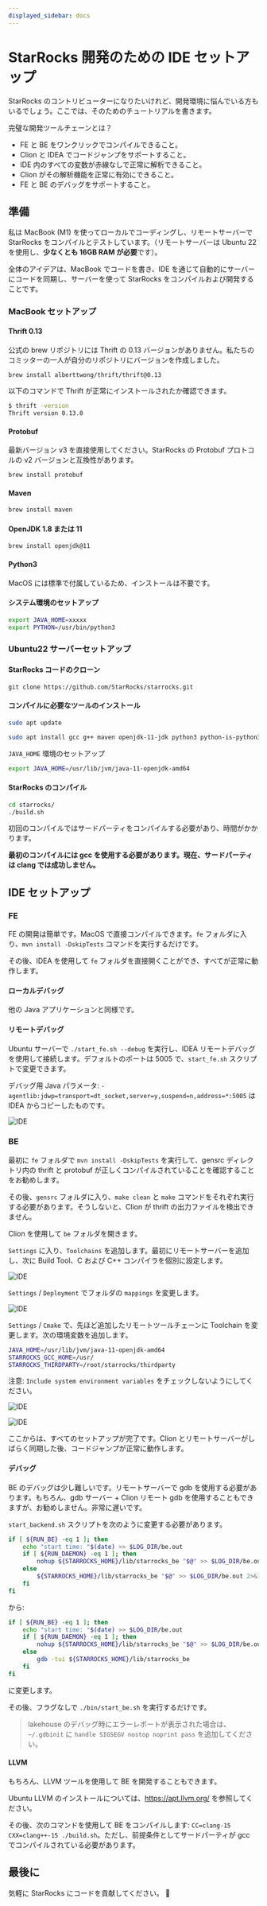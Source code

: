 ```yaml
---
displayed_sidebar: docs
---
```


# StarRocks 開発のための IDE セットアップ

StarRocks のコントリビューターになりたいけれど、開発環境に悩んでいる方もいるでしょう。ここでは、そのためのチュートリアルを書きます。

完璧な開発ツールチェーンとは？

* FE と BE をワンクリックでコンパイルできること。
* Clion と IDEA でコードジャンプをサポートすること。
* IDE 内のすべての変数が赤線なしで正常に解析できること。
* Clion がその解析機能を正常に有効にできること。
* FE と BE のデバッグをサポートすること。

## 準備

私は MacBook (M1) を使ってローカルでコーディングし、リモートサーバーで StarRocks をコンパイルとテストしています。（リモートサーバーは Ubuntu 22 を使用し、**少なくとも 16GB RAM が必要**です）。

全体のアイデアは、MacBook でコードを書き、IDE を通じて自動的にサーバーにコードを同期し、サーバーを使って StarRocks をコンパイルおよび開発することです。

### MacBook セットアップ

#### Thrift 0.13

公式の brew リポジトリには Thrift の 0.13 バージョンがありません。私たちのコミッターの一人が自分のリポジトリにバージョンを作成しました。

```bash
brew install alberttwong/thrift/thrift@0.13
```

以下のコマンドで Thrift が正常にインストールされたか確認できます。

```bash
$ thrift -version
Thrift version 0.13.0
```

#### Protobuf

最新バージョン v3 を直接使用してください。StarRocks の Protobuf プロトコルの v2 バージョンと互換性があります。

```bash
brew install protobuf
```

#### Maven

```bash
brew install maven
```

#### OpenJDK 1.8 または 11

```bash
brew install openjdk@11
```

#### Python3

MacOS には標準で付属しているため、インストールは不要です。

#### システム環境のセットアップ

```bash
export JAVA_HOME=xxxxx
export PYTHON=/usr/bin/python3
```

### Ubuntu22 サーバーセットアップ

#### StarRocks コードのクローン

`git clone https://github.com/StarRocks/starrocks.git`

#### コンパイルに必要なツールのインストール

```bash
sudo apt update
```

```bash
sudo apt install gcc g++ maven openjdk-11-jdk python3 python-is-python3 unzip cmake bzip2 ccache byacc ccache flex automake libtool bison binutils-dev libiberty-dev build-essential ninja-build
```

`JAVA_HOME` 環境のセットアップ

```bash
export JAVA_HOME=/usr/lib/jvm/java-11-openjdk-amd64
```

#### StarRocks のコンパイル

```bash
cd starrocks/
./build.sh
```

初回のコンパイルではサードパーティをコンパイルする必要があり、時間がかかります。

**最初のコンパイルには gcc を使用する必要があります。現在、サードパーティは clang では成功しません。**

## IDE セットアップ

### FE

FE の開発は簡単です。MacOS で直接コンパイルできます。`fe` フォルダに入り、`mvn install -DskipTests` コマンドを実行するだけです。

その後、IDEA を使用して `fe` フォルダを直接開くことができ、すべてが正常に動作します。

#### ローカルデバッグ

他の Java アプリケーションと同様です。

#### リモートデバッグ

Ubuntu サーバーで `./start_fe.sh --debug` を実行し、IDEA リモートデバッグを使用して接続します。デフォルトのポートは 5005 で、`start_fe.sh` スクリプトで変更できます。

デバッグ用 Java パラメータ: `-agentlib:jdwp=transport=dt_socket,server=y,suspend=n,address=*:5005` は IDEA からコピーしたものです。

![IDE](../../_assets/ide-1.png)

### BE

最初に `fe` フォルダで `mvn install -DskipTests` を実行して、gensrc ディレクトリ内の thrift と protobuf が正しくコンパイルされていることを確認することをお勧めします。

その後、`gensrc` フォルダに入り、`make clean` と `make` コマンドをそれぞれ実行する必要があります。そうしないと、Clion が thrift の出力ファイルを検出できません。

Clion を使用して `be` フォルダを開きます。

`Settings` に入り、`Toolchains` を追加します。最初にリモートサーバーを追加し、次に Build Tool、C および C++ コンパイラを個別に設定します。

![IDE](../../_assets/ide-2.png)

`Settings` / `Deployment` でフォルダの `mappings` を変更します。

![IDE](../../_assets/ide-3.png)

`Settings` / `Cmake` で、先ほど追加したリモートツールチェーンに Toolchain を変更します。次の環境変数を追加します。

```bash
JAVA_HOME=/usr/lib/jvm/java-11-openjdk-amd64
STARROCKS_GCC_HOME=/usr/
STARROCKS_THIRDPARTY=/root/starrocks/thirdparty
```

注意: `Include system environment variables` をチェックしないようにしてください。

![IDE](../../_assets/ide-4.png)

![IDE](../../_assets/ide-5.png)

ここからは、すべてのセットアップが完了です。Clion とリモートサーバーがしばらく同期した後、コードジャンプが正常に動作します。

#### デバッグ

BE のデバッグは少し難しいです。リモートサーバーで gdb を使用する必要があります。もちろん、gdb サーバー + Clion リモート gdb を使用することもできますが、お勧めしません。非常に遅いです。

`start_backend.sh` スクリプトを次のように変更する必要があります。

```bash
if [ ${RUN_BE} -eq 1 ]; then
    echo "start time: "$(date) >> $LOG_DIR/be.out
    if [ ${RUN_DAEMON} -eq 1 ]; then
        nohup ${STARROCKS_HOME}/lib/starrocks_be "$@" >> $LOG_DIR/be.out 2>&1 </dev/null &
    else
        ${STARROCKS_HOME}/lib/starrocks_be "$@" >> $LOG_DIR/be.out 2>&1 </dev/null
    fi
fi
```

から:

```bash
if [ ${RUN_BE} -eq 1 ]; then
    echo "start time: "$(date) >> $LOG_DIR/be.out
    if [ ${RUN_DAEMON} -eq 1 ]; then
        nohup ${STARROCKS_HOME}/lib/starrocks_be "$@" >> $LOG_DIR/be.out 2>&1 </dev/null &
    else
        gdb -tui ${STARROCKS_HOME}/lib/starrocks_be
    fi
fi
```

に変更します。

その後、フラグなしで `./bin/start_be.sh` を実行するだけです。

> lakehouse のデバッグ時にエラーレポートが表示された場合は、`~/.gdbinit` に `handle SIGSEGV nostop noprint pass` を追加してください。

#### LLVM

もちろん、LLVM ツールを使用して BE を開発することもできます。

Ubuntu LLVM のインストールについては、https://apt.llvm.org/ を参照してください。

その後、次のコマンドを使用して BE をコンパイルします: `CC=clang-15 CXX=clang++-15 ./build.sh`。ただし、前提条件としてサードパーティが gcc でコンパイルされている必要があります。

## 最後に

気軽に StarRocks にコードを貢献してください。 🫵